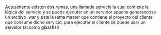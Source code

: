 Actualmente existen dos ramas, una llamada servicio la cual contiene la lógica del servicio y se puede ejecutar en un servidor apache generandose un archivo .war y esta la rama master que contiene el proyecto del cliente que consume dicho servicio, para ejecutar el cliente se puede usar un servidor tal como glassfish
